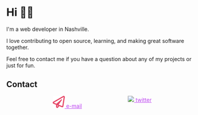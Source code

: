 # Hi 👨‍💻

I'm a web developer in Nashville. 

I love contributing to open source, learning, and making great software together.

Feel free to contact me if you have a question about any of my projects or just for fun.

## Contact

<style>
.contact {
    display: flex;
    justify-content: space-evenly;
}
.contact__link {
    color: #BC42F0;
}
.contact__link__svg {
    width: 16px;
}
</style>
<div class="contact">
    <a href="mailto:jaredbeachdesign@gmail.com" class="contact__link">
        <img src="./mail.svg">
        e-mail
    </a>
    <a href="https://twitter.com/realjaredbeach" class="contact__link">
        <img src="./twitter.svg">
        twitter
    </a>
</div>